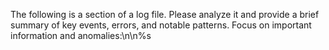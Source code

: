 The following is a section of a log file. Please analyze it and provide a brief summary
of key events, errors, and notable patterns. Focus on important information and anomalies:\n\n%s
